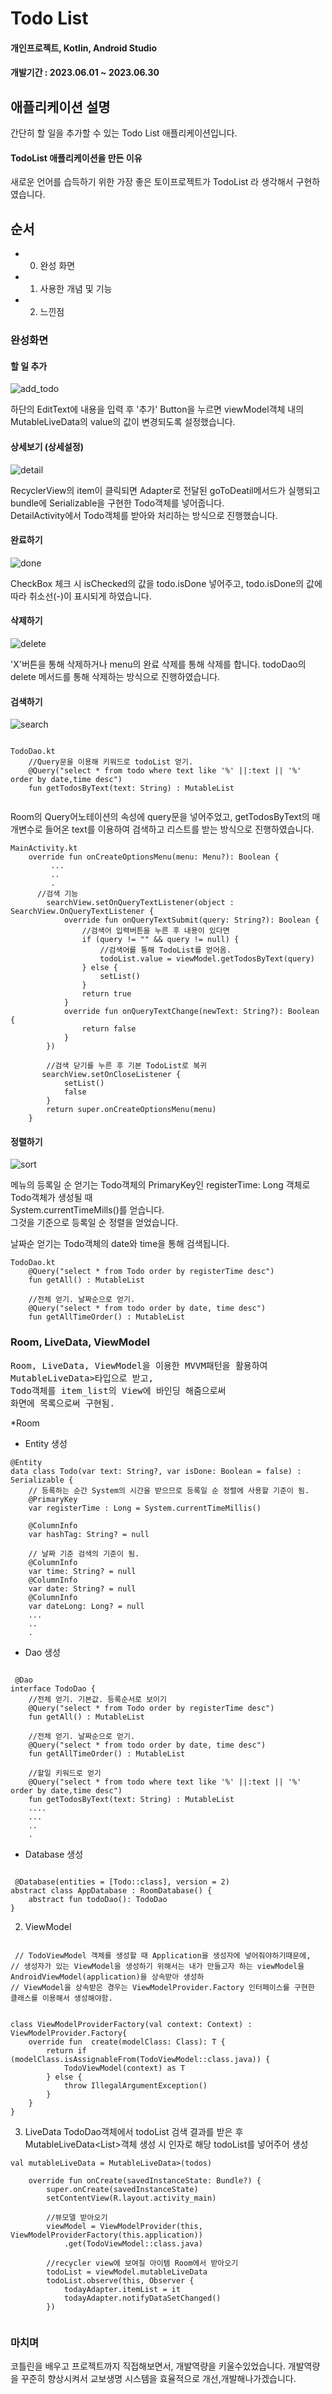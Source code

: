 # Todo List
#### 개인프로젝트, Kotlin, Android Studio
#### 개발기간 : 2023.06.01 ~ 2023.06.30

## 애플리케이션 설명
간단히 할 일을 추가할 수 있는 Todo List 애플리케이션입니다.

#### TodoList 애플리케이션을 만든 이유
새로운 언어를 습득하기 위한 가장 좋은 토이프로젝트가 TodoList 라 생각해서 구현하였습니다.

## 순서
- 0. 완성 화면
- 1. 사용한 개념 및 기능
- 2. 느낀점

### 완성화면
#### 할 일 추가<br>
![add_todo](https://user-images.githubusercontent.com/66777885/101209314-e2166b80-36b6-11eb-8a06-7a978430780c.gif)

하단의 EditText에 내용을 입력 후 '추가' Button을 누르면 viewModel객체 내의 MutableLiveData의 value의 값이 변경되도록 설정했습니다.

#### 상세보기 (상세설정)<br>
![detail](https://user-images.githubusercontent.com/66777885/101209361-f35f7800-36b6-11eb-84a2-f47cdc75f189.gif)

RecyclerView의 item이 클릭되면 Adapter로 전달된 goToDeatil메서드가 실행되고</br>
bundle에 Serializable을 구현한 Todo객체를 넣어줍니다.</br>
DetailActivity에서 Todo객체를 받아와 처리하는 방식으로 진행했습니다.</br>

    
#### 완료하기<br>
![done](https://user-images.githubusercontent.com/66777885/101209386-fc504980-36b6-11eb-8116-35c7ec8a590e.gif)

CheckBox 체크 시 isChecked의 값을 todo.isDone 넣어주고, todo.isDone의 값에 따라 취소선(-)이 표시되게 하였습니다.

#### 삭제하기<br>
![delete](https://user-images.githubusercontent.com/66777885/101209400-01ad9400-36b7-11eb-8da9-e15855ac9207.gif)

'X'버튼을 통해 삭제하거나 menu의 완료 삭제를 통해 삭제를 합니다.
todoDao의 delete 메서드를 통해 삭제하는 방식으로 진행하였습니다.

#### 검색하기<br>
![search](https://user-images.githubusercontent.com/66777885/101209423-0bcf9280-36b7-11eb-9b7a-4038187a664d.gif)

<pre><code>
TodoDao.kt
    //Query문을 이용해 키워드로 todoList 얻기.
    @Query("select * from todo where text like '%' ||:text || '%' order by date,time desc")
    fun getTodosByText(text: String) : MutableList<Todo>
    </code></pre>
Room의 Query어노테이션의 속성에 query문을 넣어주었고, getTodosByText의 매개변수로 들어온 text를 이용하여 검색하고
리스트를 받는 방식으로 진행하였습니다.


<pre><code>MainActivity.kt
    override fun onCreateOptionsMenu(menu: Menu?): Boolean {
         ...
         ..
         .
      //검색 기능
        searchView.setOnQueryTextListener(object : SearchView.OnQueryTextListener {
            override fun onQueryTextSubmit(query: String?): Boolean {
                //검색어 입력버튼을 누른 후 내용이 있다면
                if (query != "" && query != null) {
                    //검색어를 통해 TodoList를 얻어옴.
                    todoList.value = viewModel.getTodosByText(query)
                } else {
                    setList()
                }
                return true
            }
            override fun onQueryTextChange(newText: String?): Boolean {
                return false
            }
        })

        //검색 닫기를 누른 후 기본 TodoList로 복귀
       searchView.setOnCloseListener {
            setList()
            false
        }
        return super.onCreateOptionsMenu(menu)
    }
</code></pre>


#### 정렬하기<br>
![sort](https://user-images.githubusercontent.com/66777885/101209430-112cdd00-36b7-11eb-9540-ca62c1911c1d.gif)

메뉴의 등록일 순 얻기는 Todo객체의 PrimaryKey인 registerTime: Long 객체로 Todo객체가 생성될 때</br>
System.currentTimeMills()를 얻습니다.</br>
그것을 기준으로 등록일 순 정렬을 얻었습니다.</br>

날짜순 얻기는 Todo객체의 date와 time을 통해 검색됩니다.
<pre><code>TodoDao.kt
    @Query("select * from Todo order by registerTime desc")
    fun getAll() : MutableList<Todo>

    //전체 얻기. 날짜순으로 얻기.
    @Query("select * from todo order by date, time desc")
    fun getAllTimeOrder() : MutableList<Todo>
</code></pre>



### Room, LiveData, ViewModel
<pre>
Room, LiveData, ViewModel을 이용한 MVVM패턴을 활용하여
MutableLiveData<MutableList<Todo>>타입으로 받고, 
Todo객체를 item_list의 View에 바인딩 해줌으로써
화면에 목록으로써 구현됨.
</pre>
 *Room
  - Entity 생성
  <pre><code>@Entity
data class Todo(var text: String?, var isDone: Boolean = false) : Serializable {
    // 등록하는 순간 System의 시간을 받으므로 등록일 순 정렬에 사용할 기준이 됨.
    @PrimaryKey
    var registerTime : Long = System.currentTimeMillis()

    @ColumnInfo
    var hashTag: String? = null

    // 날짜 기준 검색의 기준이 됨.
    @ColumnInfo
    var time: String? = null
    @ColumnInfo
    var date: String? = null
    @ColumnInfo
    var dateLong: Long? = null
    ...
    ..
    .
</code></pre>
  - Dao 생성
 <pre><code>
 @Dao
interface TodoDao {
    //전체 얻기. 기본값. 등록순서로 보이기
    @Query("select * from Todo order by registerTime desc")
    fun getAll() : MutableList<Todo>

    //전체 얻기. 날짜순으로 얻기.
    @Query("select * from todo order by date, time desc")
    fun getAllTimeOrder() : MutableList<Todo>

    //할일 키워드로 얻기
    @Query("select * from todo where text like '%' ||:text || '%' order by date,time desc")
    fun getTodosByText(text: String) : MutableList<Todo>
    ....
    ...
    ..
    .
</code></pre>

 - Database 생성
 <pre><code>
 @Database(entities = [Todo::class], version = 2)
abstract class AppDatabase : RoomDatabase() {
    abstract fun todoDao(): TodoDao
}
</code></pre>
  
 2. ViewModel
 <pre><code>
 // TodoViewModel 객체를 생성할 때 Application을 생성자에 넣어줘야하기때문에,
// 생성자가 있는 ViewModel을 생성하기 위해서는 내가 만들고자 하는 viewModel을 AndroidViewModel(application)을 상속받아 생성하
// ViewModel을 상속받은 경우는 ViewModelProvider.Factory 인터페이스를 구현한 클래스를 이용해서 생성해야함.


class ViewModelProviderFactory(val context: Context) : ViewModelProvider.Factory{
    override fun <T : ViewModel?> create(modelClass: Class<T>): T {
        return if (modelClass.isAssignableFrom(TodoViewModel::class.java)) {
            TodoViewModel(context) as T
        } else {
            throw IllegalArgumentException()
        }
    }
}</code></pre>


3. LiveData
TodoDao객체에서 todoList 검색 결과를 받은 후 MutableLiveData<List<Todo>>객체 생성 시 인자로 해당 todoList를 넣어주어 생성
  <pre><code>val mutableLiveData = MutableLiveData<MutableList<Todo>>(todos)
</code></pre>
 <pre><code>    override fun onCreate(savedInstanceState: Bundle?) {
        super.onCreate(savedInstanceState)
        setContentView(R.layout.activity_main)

        //뷰모델 받아오기
        viewModel = ViewModelProvider(this, ViewModelProviderFactory(this.application))
            .get(TodoViewModel::class.java)

        //recycler view에 보여질 아이템 Room에서 받아오기
        todoList = viewModel.mutableLiveData
        todoList.observe(this, Observer {
            todayAdapter.itemList = it
            todayAdapter.notifyDataSetChanged()
        })

</code></pre>
 
 


### 마치며
코틀린을 배우고 프로젝트까지 직접해보면서, 개발역량을 키울수있었습니다.
개발역량을 꾸준히 향상시켜서 교보생명 시스템을 효율적으로 개선,개발해나가겠습니다. 
